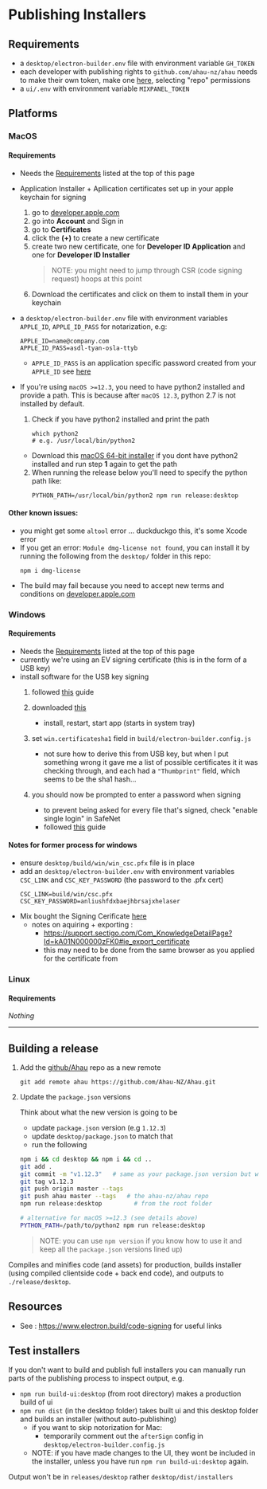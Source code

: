 # Publishing Installers

## Requirements

- a `desktop/electron-builder.env` file with environment variable `GH_TOKEN`
- each developer with publishing rights to `github.com/ahau-nz/ahau` needs to make their own token, make one [here](https://github.com/settings/tokens/new), selecting "repo" permissions
- a `ui/.env` with environment variable `MIXPANEL_TOKEN`

## Platforms

### MacOS

#### Requirements

- Needs the [Requirements](/desktop/installers.md#requirements) listed at the top of this page
- Application Installer + Apllication certificates set up in your apple keychain for signing
  1. go to [developer.apple.com](https://developer.apple.com)
  2. go into **Account** and Sign in
  3. go to **Certificates**
  4. click the **(+)** to create a new certificate
  5. create two new certificate, one for **Developer ID Application** and one for **Developer ID Installer**
      > NOTE: you might need to jump through CSR (code signing request) hoops at this point
  6. Download the certificates and click on them to install them in your keychain
- a `desktop/electron-builder.env` file with environment variables `APPLE_ID`, `APPLE_ID_PASS` for notarization, e.g:

    ```
    APPLE_ID=name@company.com
    APPLE_ID_PASS=asdl-tyan-osla-ttyb
    ```
    - `APPLE_ID_PASS` is an application specific password created from your `APPLE_ID` see [here](https://support.apple.com/en-nz/HT204397#:~:text=How%20to%20generate%20an%20app%2Dspecific%20password)
  

- If you're using `macOS >=12.3`, you need to have python2 installed and provide a path. This is because after `macOS 12.3`, python 2.7 is not installed by default.
  1. Check if you have python2 installed and print the path
      ```
      which python2
      # e.g. /usr/local/bin/python2
      ```
    - Download this [macOS 64-bit installer](https://www.python.org/ftp/python/2.7.18/python-2.7.18-macosx10.9.pkg)  if you dont have python2 installed and run step **1** again to get the path
  2. When running the release below you'll need to specify the python path like:
      ```
      PYTHON_PATH=/usr/local/bin/python2 npm run release:desktop
      ```

#### Other known issues:
- you might get some `altool` error ... duckduckgo this, it's some Xcode error
- If you get an error: `Module dmg-license not found`, you can install it by running the following from the `desktop/` folder in this repo:
  ```
  npm i dmg-license
  ```
- The build may fail because you need to accept new terms and conditions on [developer.apple.com](https://developer.apple.com)

### Windows

#### Requirements

- Needs the [Requirements](/desktop/installers.md#requirements) listed at the top of this page
- currently we're using an EV signing certificate (this is in the form of a USB key)
- install software for the USB key signing
    1. followed [this](https://sectigo.com/knowledge-base/detail/SafeNet-Download-for-Certificates-using-an-eToken-Smartcard/kA03l000000o6kL) guide
    2. downloaded [this](https://comodoca.my.salesforce.com/sfc/dist/version/download/?oid=00D1N000002Ljih&ids=0683l00000PzlJ9&d=%2Fa%2F3l000000dZF7%2FNq45bYpIQUcGqviLxxUDq.KusYS5Enj8K_BDIISyGyc&asPdf=false)
        - install, restart, start app (starts in system tray)

    3. set `win.certificatesha1` field in `build/electron-builder.config.js`
        - not sure how to derive this from USB key, but when I put something wrong it gave me a list of possible certificates it it was checking through, and each had a `"Thumbprint"` field, which seems to be the sha1 hash...
    4. you should now be prompted to enter a password when signing
        - to prevent being asked for every file that's signed, check "enable single login" in SafeNet
        - followed [this](https://stackoverflow.com/questions/17927895/automate-extended-validation-ev-code-signing) guide


#### Notes for former process for windows
- ensure `desktop/build/win/win_csc.pfx` file is in place
- add an `desktop/electron-builder.env` with environment variables `CSC_LINK` and `CSC_KEY_PASSWORD` (the password to the .pfx cert)
    ```
    CSC_LINK=build/win/csc.pfx
    CSC_KEY_PASSWORD=anliushfdxbaejhbrsajxhelaser
    ```
- Mix bought the Signing Cerificate [here](https://docs.microsoft.com/en-us/windows-hardware/drivers/dashboard/get-a-code-signing-certificate?redirectedfrom=MSDN)
    - notes on aquiring + exporting :
        - https://support.sectigo.com/Com_KnowledgeDetailPage?Id=kA01N000000zFK0#ie_export_certificate
        - this may need to be done from the same browser as you applied for the certificate from

### Linux

#### Requirements

_Nothing_

---

## Building a release

1. Add the [github/Ahau](https://github.com/Ahau-NZ/Ahau.git) repo as a new remote
    ```
    git add remote ahau https://github.com/Ahau-NZ/Ahau.git
    ```
2. Update the `package.json` versions

    Think about what the new version is going to be
    - update `package.json` version (e.g `1.12.3`)
    - update `desktop/package.json` to match that
    - run the following

    ```bash
    npm i && cd desktop && npm i && cd ..
    git add .
    git commit -m "v1.12.3"   # same as your package.json version but with a v in front
    git tag v1.12.3
    git push origin master --tags
    git push ahau master --tags   # the ahau-nz/ahau repo
    npm run release:desktop         # from the root folder

    # alternative for macOS >=12.3 (see details above)
    PYTHON_PATH=/path/to/python2 npm run release:desktop
    ```

    > NOTE: you can use `npm version` if you know how to use it and keep all the `package.json` versions lined up)

Compiles and minifies code (and assets) for production, builds installer (using compiled clientside code + back end code), and outputs to `./release/desktop`.

## Resources

- See : https://www.electron.build/code-signing for useful links

## Test installers

If you don't want to build and publish full installers you can manually run parts of the publishing process to inspect output, e.g.

- `npm run build-ui:desktop` (from root directory) makes a production build of ui
- `npm run dist` (in the desktop folder) takes built ui and this desktop folder and builds an installer (without auto-publishing)
  - if you want to skip notorization for Mac:
    - temporarily comment out the `afterSign` config in `desktop/electron-builder.config.js`
  - NOTE: if you have made changes to the UI, they wont be included in the installer, unless you have run `npm run build-ui:desktop` again.

Output won't be in `releases/desktop` rather `desktop/dist/installers`
